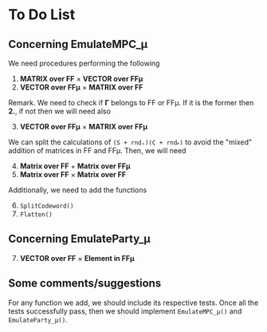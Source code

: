 # To Do List

## Concerning EmulateMPC_μ

We need procedures performing the following

1. **MATRIX over FF** × **VECTOR over FFμ**
2. **VECTOR over FFμ** × **MATRIX over FF** 

Remark. We need to check if **Γ** belongs to FF or FFμ. If it is the former then **2.**, if not then we will need also

3. **VECTOR over FFμ** × **MATRIX over FFμ**

We can split the calculations of `(S + rndₛ)(C + rnd𝒸)` to avoid the "mixed" addition of matrices in FF and FFμ.
Then, we will need

4. **Matrix over FF** + **Matrix over FFμ**  
5. **Matrix over FF** × **Matrix over FF**


Additionally, we need to add the functions

6. `SplitCodeword()`
7. `Flatten()`

## Concerning EmulateParty_μ

7. **VECTOR over FF** × **Element in FFμ**

## Some comments/suggestions

For any function we add, we should include its respective tests.
Once all the tests successfully pass, then we should implement `EmulateMPC_μ()` and `EmulateParty_μ()`.


